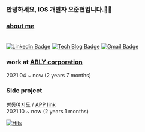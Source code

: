 
### 안녕하세요, iOS 개발자 오준현입니다.🙋‍♂️

  ### [about me](https://5thanniversary.notion.site/iOS-f47c9b48583e4747adbdd7d78fed7cb5) <br/><br/>
  [![Linkedin Badge](https://img.shields.io/badge/-LinkedIn-blue?style=flat-square&logo=Linkedin&logoColor=white&link=https://bit.ly/3toNTSG)](https://bit.ly/3toNTSG) [![Tech Blog Badge](http://img.shields.io/badge/-Tech%20blog-black?style=flat-square&logo=github&link=https://blog.5anniversary.dev/)](https://blog.5anniversary.dev/) [![Gmail Badge](https://img.shields.io/badge/Gmail-d14836?style=flat-square&logo=Gmail&logoColor=white&link=mailto:oh.junhyeon95@gmail.com)](mailto:oh.junhyeon95@gmail.com)
  
### work at [ABLY corporation](https://a-bly.com)
  2021.04 ~ now (2 years 7 months)
  
### Side project

[빵동여지도](https://github.com/bbangmap) / [APP link](https://bbangmap.page.link/UdTB) <br/>
  2021.10 ~ now (2 years 1 months)
  
[![Hits](https://hits.seeyoufarm.com/api/count/incr/badge.svg?url=https%3A%2F%2Fgithub.com%2F5anniversary%2Fhit-counter)](https://hits.seeyoufarm.com)
